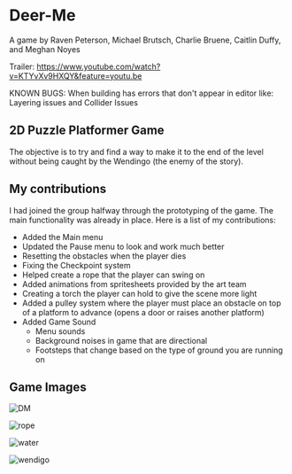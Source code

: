 # Deer-Me
A game by Raven Peterson, Michael Brutsch, Charlie Bruene, Caitlin Duffy, and Meghan Noyes

Trailer:
https://www.youtube.com/watch?v=KTYvXv9HXQY&feature=youtu.be

KNOWN BUGS: When building has errors that don't appear in editor like: Layering issues and Collider Issues


## 2D Puzzle Platformer Game

The objective is to try and find a way to make it to the end of the level without being caught by the Wendingo (the enemy of the story).


## My contributions
I had joined the group halfway through the prototyping of the game. The main functionality was already in place. Here is a list of my contributions:

- Added the Main menu
- Updated the Pause menu to look and work much better
- Resetting the obstacles when the player dies
- Fixing the Checkpoint system
- Helped create a rope that the player can swing on
- Added animations from spritesheets provided by the art team
- Creating a torch the player can hold to give the scene more light
- Added a pulley system where the player must place an obstacle on top of a platform to advance (opens a door or raises another platform)
- Added Game Sound
  - Menu sounds
  - Background noises in game that are directional
  - Footsteps that change based on the type of ground you are running on


## Game Images
![DM](https://github.com/marsh189/Deer-Me/assets/11845697/c2fadebc-ccfa-4b6b-9517-4ec7b04de435)

![rope](https://github.com/marsh189/Deer-Me/assets/11845697/33bfa96f-2f5b-4aa7-8ed3-aed749f9fa03)

![water](https://github.com/marsh189/Deer-Me/assets/11845697/a5d3ff4a-7ae8-4dae-b314-b8ca5f3d9782)

![wendigo](https://github.com/marsh189/Deer-Me/assets/11845697/7ee701c4-e855-48ba-95de-979e7a457296)

